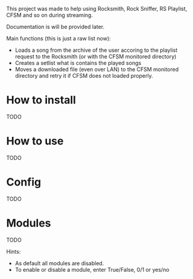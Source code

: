 This project was made to help using Rocksmith, Rock Sniffer, RS Playlist, CFSM and so on during streaming.

Documentation is will be provided later.

Main functions (this is just a raw list now):

- Loads a song from the archive of the user accoring to the playlist request to the Rocksmith (or with the CFSM
  monitored directory)
- Creates a setlist what is contains the played songs
- Moves a downloaded file (even over LAN) to the CFSM monitored directory and retry it if CFSM does not loaded properly.

# How to install

TODO

# How to use

TODO

# Config

TODO

# Modules

TODO

Hints:

- As default all modules are disabled.
- To enable or disable a module, enter True/False, 0/1 or yes/no
